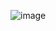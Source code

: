 ![image](https://user-images.githubusercontent.com/105100908/195632228-c2a7f050-ef41-46ea-8a44-89414f35d5ed.png)

